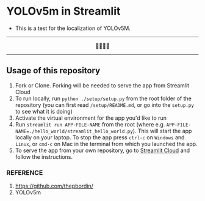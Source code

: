 # YOLOv5m in Streamlit

* This is a test for the localization of YOLOv5M.

---

<p align="center"> 🧩🧩🧩🧩 </p>

---

## Usage of this repository

1. Fork or Clone. Forking will be needed to serve the app from Streamlit Cloud
2. To run locally, run `python ./setup/setup.py` from the root folder of the repository (you can first read `/setup/README.md`, or go into the `setup.py` to see what it is doing)
3. Activate the virtual environment for the app you'd like to run
4. Run `streamlit run APP-FILE-NAME` from the root (where e.g. `APP-FILE-NAME=./hello_world/streamlit_hello_world.py`). This will start the app locally on your laptop. To stop the app press `ctrl-c` on `Windows` and `Linux`, or `cmd-c` on Mac in the terminal from which you launched the app. 
5. To serve the app from your own repository, go to [Streamlit Cloud](https://streamlit.io/cloud) and follow the instructions.

### REFERENCE
1) https://github.com/thepbordin/
2) YOLOv5m
